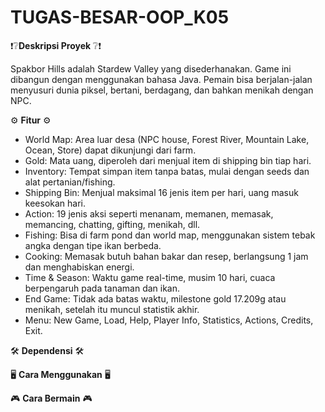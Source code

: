 # TUGAS-BESAR-OOP_K05

❗❔**Deskripsi Proyek** ❔❗

Spakbor Hills adalah Stardew Valley yang disederhanakan. Game ini dibangun dengan menggunakan bahasa Java. Pemain bisa berjalan-jalan menyusuri dunia piksel, bertani, berdagang, dan bahkan menikah dengan NPC.

⚙ **Fitur** ⚙
- World Map: Area luar desa (NPC house, Forest River, Mountain Lake, Ocean, Store) dapat dikunjungi dari farm.
- Gold: Mata uang, diperoleh dari menjual item di shipping bin tiap hari.
- Inventory: Tempat simpan item tanpa batas, mulai dengan seeds dan alat pertanian/fishing.
- Shipping Bin: Menjual maksimal 16 jenis item per hari, uang masuk keesokan hari.
- Action: 19 jenis aksi seperti menanam, memanen, memasak, memancing, chatting, gifting, menikah, dll.
- Fishing: Bisa di farm pond dan world map, menggunakan sistem tebak angka dengan tipe ikan berbeda.
- Cooking: Memasak butuh bahan bakar dan resep, berlangsung 1 jam dan menghabiskan energi.
- Time & Season: Waktu game real-time, musim 10 hari, cuaca berpengaruh pada tanaman dan ikan.
- End Game: Tidak ada batas waktu, milestone gold 17.209g atau menikah, setelah itu muncul statistik akhir.
- Menu: New Game, Load, Help, Player Info, Statistics, Actions, Credits, Exit.

🛠 **Dependensi** 🛠


🖥 **Cara Menggunakan** 🖥


🎮 **Cara Bermain** 🎮


